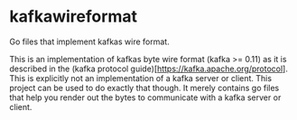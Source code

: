 # kafkawireformat
Go files that implement kafkas wire format.

This is an implementation of kafkas byte wire format (kafka >= 0.11) as it is described in the (kafka protocol guide)[https://kafka.apache.org/protocol].
This is explicitly not an implementation of a kafka server or client. This project can be used to do exactly that though. It merely contains go files that help you render out the bytes to communicate with a kafka server or client.